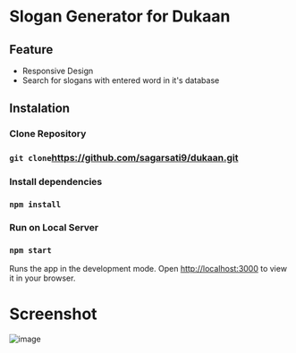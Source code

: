 # Slogan Generator for Dukaan

## Feature
* Responsive Design
* Search for slogans with entered word in it's database

## Instalation 
### Clone Repository 
### `git clone`https://github.com/sagarsati9/dukaan.git
### Install dependencies
### `npm install`
### Run on Local Server
### `npm start`

Runs the app in the development mode.
Open [http://localhost:3000](http://localhost:3000) to view it in your browser.

# Screenshot
![image](https://user-images.githubusercontent.com/73634195/161261058-66fc2215-0410-4194-a913-451a7a6ca827.png)
